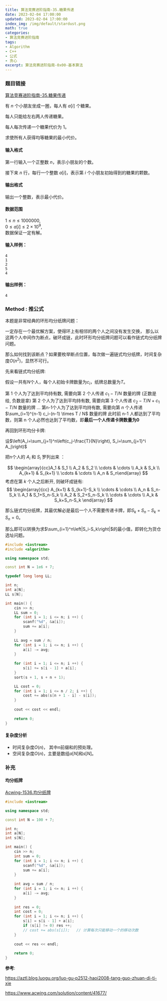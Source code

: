 ```yaml
---
title: 算法竞赛进阶指南-35.糖果传递
date: 2023-02-04 17:00:00
updated: 2023-02-04 17:00:00
index_img: /img/default/stardust.png
math: true
categories:
- 算法竞赛进阶指南
tags: 
- Algorithm
- C++
- 公式
- 贪心
excerpt: 算法竞赛进阶指南-0x00-基本算法
---
```


### 题目链接

 [算法竞赛进阶指南-35.糖果传递](https://www.acwing.com/problem/content/124/)

有 $n$ 个小朋友坐成一圈，每人有 $a[i]$ 个糖果。

每人只能给左右两人传递糖果。

每人每次传递一个糖果代价为 $1$。

求使所有人获得均等糖果的最小代价。

#### 输入格式

第一行输入一个正整数 $n$，表示小朋友的个数。

接下来 $n$ 行，每行一个整数 $a[i]$，表示第 $i$ 个小朋友初始得到的糖果的颗数。

#### 输出格式

输出一个整数，表示最小代价。

#### 数据范围

$1 \le n \le 1000000$,  
$0 \le a[i] \le 2 \times 10^9$,  
数据保证一定有解。

#### 输入样例：

```
4
1
2
5
4
```

#### 输出样例：

```
4
```

### Method : 推公式

本题是非常经典的环形均分纸牌问题：

一定存在一个最优解方案，使得环上有相邻的两个人之间没有发生交换，
那么以这两个人中间作为断点，破环成链，此时环形均分纸牌问题可以看作链式均分纸牌问题。

那么如何找到该断点？如果要枚举断点位置，每次做一遍链式均分纸牌，时间复杂度$O(n^2)$，显然不可行。



先来看链式均分纸牌:

假设一共有$N$个人，每个人初始卡牌数量为$c_i$，纸牌总数量为$T$。

第 1 个人为了达到平均持有数, 需要向第 2 个人传递 $c_1-T / N$ 数量的牌 (正数是给, 负数是拿) 
第 2 个人为了达到平均持有数, 需要向第 3 个人传递 $c_2-T / N+c_1-T / N$ 数量的牌
...
第n-1个人为了达到平均持有数, 需要向第 $n$ 个人传递 $\sum_{i=1}^{n-1} c_i-(n-1) \times T / N$ 数量的牌
此时前 n-1 人都达到了平均数，则第 n 个人必然也达到了平均数，即**最后一个人传递卡牌数量为0​**

再回到环形均分卡牌:

设$\left(A_i=\sum_{j=1}^n\left(c_j-\frac{T}{N}\right), S_i=\sum_{j=1}^i A_j\right)$

把n个人的 $A_i$ 和 $S_i$ 罗列出来 ：

$$
\begin{array}{cc}A_1 & S_1 \\ A_2 & S_2 \\ \cdots & \cdots \\ A_k & S_k \\ A_{k+1} & S_{k+1} \\ \cdots & \cdots \\ A_n & S_n\end{array}
$$
考虑在第 $k$ 个人之后断开, 则破环成链有:
$$
\begin{array}{cc}
A_{k+1} & S_{k+1}-S_k \\
\cdots & \cdots \\
A_n & S_n-S_k \\
A_1 & S_1+S_n-S_k \\
A_2 & S_2+S_n-S_k \\
\cdots & \cdots \\
A_k & S_k+S_n-S_k
\end{array}
$$

那么链式均分纸牌，其最优解必是最后一个人不需要传递卡牌，即$S_k+S_n-S_k = S_n = 0$。

那么即可以转换为求$\sum_{i=1}^n\left|S_i-S_k\right|$的最小值，即转化为货仓选址问题。


```c++
#include <iostream>
#include <algorithm>

using namespace std;

const int N = 1e6 + 7;

typedef long long LL;

int n;
int a[N];
LL s[N];

int main() {
    cin >> n;
    LL sum = 0;
    for (int i = 1; i <= n; i ++) {
        scanf("%d", &a[i]);
        sum += a[i];
    }
    
    LL avg = sum / n;
    for (int i = 1; i <= n; i ++) {
        a[i] -= avg;
    }
    
    for (int i = 1; i <= n; i ++) {
        s[i] += s[i - 1] + a[i];
    }
    sort(s + 1, s + n + 1);

    LL cost = 0;
    for (int i = 1; i <= n / 2; i ++) {
        cost += abs(s[n + 1 - i] - s[i]);
    }
    
    cout << cost << endl;
    
    return 0;
}
```

#### 复杂度分析

- 时间复杂度${O(n)}$， 其中$n$前缀和的预处理。
- 空间复杂度${O(n)}$，主要是数组$a[N]$和$s[N]$。



### 补充

#### 均分纸牌

[Acwing-1536.均分纸牌](https://www.acwing.com/problem/content/1538/)

```c++
#include <iostream>

using namespace std;

const int N = 100 + 7;

int n;
int a[N];
int s[N];

int main() {
    cin >> n;
    int sum = 0;
    for (int i = 1; i <= n; i ++) {
        scanf("%d", &a[i]);
        sum += a[i];
    }
    
    int avg = sum / n;
    for (int i = 1; i <= n; i ++) {
        a[i] -= avg;
    }
    
    int res = 0;
    int cost = 0;
    for (int i = 1; i <= n; i ++) {
        s[i] = s[i - 1] + a[i];
        if (s[i] != 0) res ++;
        // cost += abs(s[i]);   // 计算每次只能移动一个的移动次数
    }
    
    cout << res << endl;
    
    return 0;
}
```



**参考**:

https://aztl.blog.luogu.org/luo-gu-p2512-haoi2008-tang-guo-zhuan-di-ti-xie

https://www.acwing.com/solution/content/41677/

